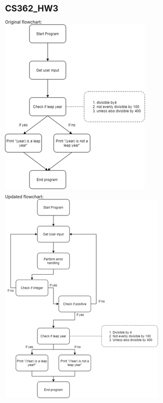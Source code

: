 # CS362_HW3

Original flowchart:
![alt text](https://github.com/VirginiaLink/CS362_HW3/blob/master/hw1_flowchart.png)

Updated flowchart:
![alt text](https://github.com/VirginiaLink/CS362_HW3/blob/master/hw3_flowchart.png)

